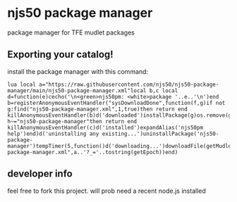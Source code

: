 # njs50 package manager
package manager for TFE mudlet packages

## Exporting your catalog!
install the package manager with this command:
```
lua local a="https://raw.githubusercontent.com/njs50/njs50-package-manager/main/njs50-package-manager.xml"local b,c local d=function(e)cecho('\n<green>njs50pm: <white>package '..e..'\n')end b=registerAnonymousEventHandler("sysDownloadDone",function(f,g)if not g:find("njs50-package-manager.xml",1,true)then return end killAnonymousEventHandler(b)d('downloaded')installPackage(g)os.remove(g)end)c=registerAnonymousEventHandler("sysInstallPackage",function(f,h)if h~="njs50-package-manager"then return end killAnonymousEventHandler(c)d('installed')expandAlias('njs50pm help')end)d('uninstalling any existing...')uninstallPackage('njs50-package-manager')tempTimer(5,function()d('downloading...')downloadFile(getMudletHomeDir().."/njs50-package-manager.xml",a..'?_='..tostring(getEpoch))end)
```


## developer info
feel free to fork this project. will prob need a recent node.js installed
